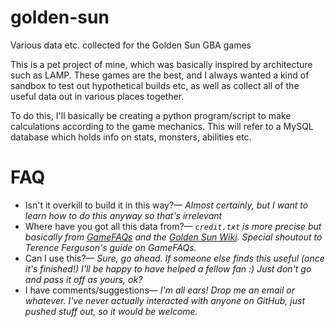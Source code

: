 # golden-sun
Various data etc. collected for the Golden Sun GBA games

This is a pet project of mine, which was basically inspired by architecture such as LAMP.
These games are the best, and I always wanted a kind of sandbox to test out hypothetical builds etc, as well as collect all of the useful data out in various places together.

To do this, I'll basically be creating a python program/script to make calculations according to the game mechanics.
This will refer to a MySQL database which holds info on stats, monsters, abilities etc.

# FAQ
- Isn't it overkill to build it in this way?—
*Almost certainly, but I want to learn how to do this anyway so that's irrelevant*
- Where have you got all this data from?—
*`credit.txt` is more precise but basically from [GameFAQs](https://gamefaqs.gamespot.com/gba/561356-golden-sun-the-lost-age/faqs) and the [Golden Sun Wiki](http://goldensun.wikia.com/wiki/Golden_Sun_Wiki).
Special shoutout to Terence Ferguson's guide on GameFAQs.*
- Can I use this?—
*Sure, go ahead. If someone else finds this useful (once it's finished!) I'll be happy to have helped a fellow fan :) Just don't go and pass it off as yours, ok?*
- I have comments/suggestions—
*I'm all ears! Drop me an email or whatever. I've never actually interacted with anyone on GitHub, just pushed stuff out, so it would be welcome.*
